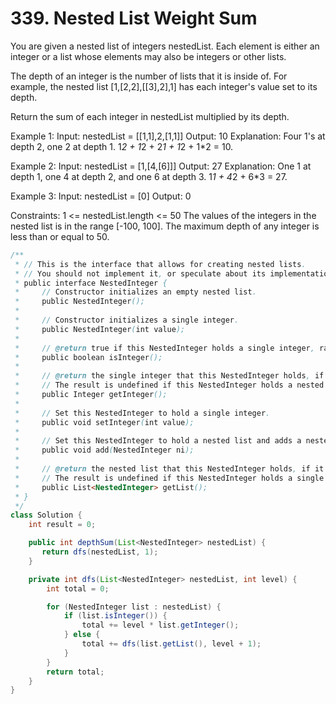 # 339. Nested List Weight Sum

You are given a nested list of integers nestedList. Each element is either an integer or a list whose elements may also be integers or other lists.

The depth of an integer is the number of lists that it is inside of. For example, the nested list [1,[2,2],[[3],2],1] has each integer's value set to its depth.

Return the sum of each integer in nestedList multiplied by its depth.


Example 1:
Input: nestedList = [[1,1],2,[1,1]]
Output: 10
Explanation: Four 1's at depth 2, one 2 at depth 1. 1*2 + 1*2 + 2*1 + 1*2 + 1*2 = 10.

Example 2:
Input: nestedList = [1,[4,[6]]]
Output: 27
Explanation: One 1 at depth 1, one 4 at depth 2, and one 6 at depth 3. 1*1 + 4*2 + 6*3 = 27.

Example 3:
Input: nestedList = [0]
Output: 0
 
Constraints:
1 <= nestedList.length <= 50
The values of the integers in the nested list is in the range [-100, 100].
The maximum depth of any integer is less than or equal to 50.


```java
/**
 * // This is the interface that allows for creating nested lists.
 * // You should not implement it, or speculate about its implementation
 * public interface NestedInteger {
 *     // Constructor initializes an empty nested list.
 *     public NestedInteger();
 *
 *     // Constructor initializes a single integer.
 *     public NestedInteger(int value);
 *
 *     // @return true if this NestedInteger holds a single integer, rather than a nested list.
 *     public boolean isInteger();
 *
 *     // @return the single integer that this NestedInteger holds, if it holds a single integer
 *     // The result is undefined if this NestedInteger holds a nested list
 *     public Integer getInteger();
 *
 *     // Set this NestedInteger to hold a single integer.
 *     public void setInteger(int value);
 *
 *     // Set this NestedInteger to hold a nested list and adds a nested integer to it.
 *     public void add(NestedInteger ni);
 *
 *     // @return the nested list that this NestedInteger holds, if it holds a nested list
 *     // The result is undefined if this NestedInteger holds a single integer
 *     public List<NestedInteger> getList();
 * }
 */
class Solution {
    int result = 0;

    public int depthSum(List<NestedInteger> nestedList) {
       return dfs(nestedList, 1);
    }

    private int dfs(List<NestedInteger> nestedList, int level) {
        int total = 0;

        for (NestedInteger list : nestedList) {
            if (list.isInteger()) {
                total += level * list.getInteger();
            } else {
                total += dfs(list.getList(), level + 1);
            }
        }
        return total;
    }
}
```
